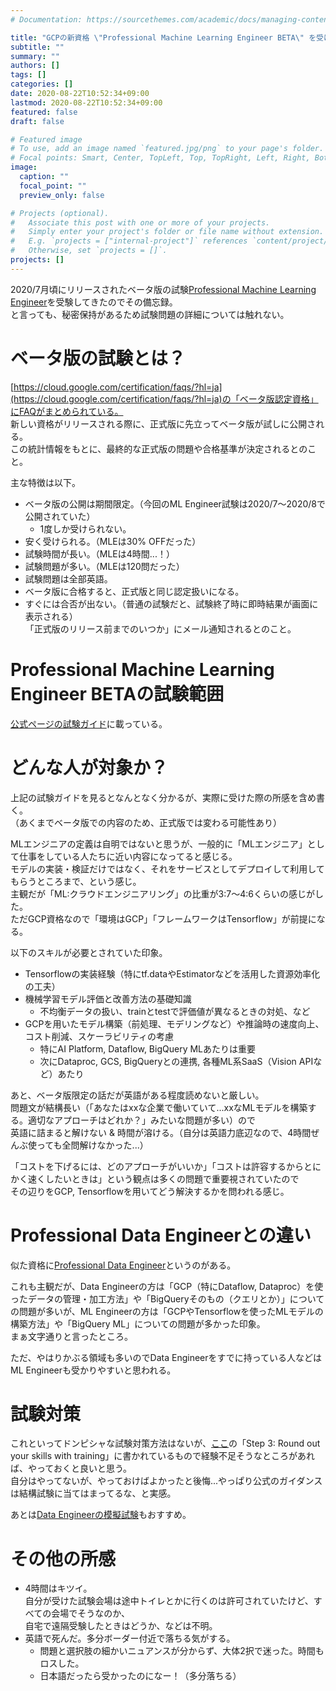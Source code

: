 ```yaml
---
# Documentation: https://sourcethemes.com/academic/docs/managing-content/

title: "GCPの新資格 \"Professional Machine Learning Engineer BETA\" を受けてきた"
subtitle: ""
summary: ""
authors: []
tags: []
categories: []
date: 2020-08-22T10:52:34+09:00
lastmod: 2020-08-22T10:52:34+09:00
featured: false
draft: false

# Featured image
# To use, add an image named `featured.jpg/png` to your page's folder.
# Focal points: Smart, Center, TopLeft, Top, TopRight, Left, Right, BottomLeft, Bottom, BottomRight.
image:
  caption: ""
  focal_point: ""
  preview_only: false

# Projects (optional).
#   Associate this post with one or more of your projects.
#   Simply enter your project's folder or file name without extension.
#   E.g. `projects = ["internal-project"]` references `content/project/deep-learning/index.md`.
#   Otherwise, set `projects = []`.
projects: []
---
```


2020/7月頃にリリースされたベータ版の試験[Professional Machine Learning Engineer](https://cloud.google.com/certification/machine-learning-engineer)を受験してきたのでその備忘録。  
と言っても、秘密保持があるため試験問題の詳細については触れない。


# ベータ版の試験とは？

[https://cloud.google.com/certification/faqs/?hl=ja](https://cloud.google.com/certification/faqs/?hl=ja)の「ベータ版認定資格」にFAQがまとめられている。  
新しい資格がリリースされる際に、正式版に先立ってベータ版が試しに公開される。  
この統計情報をもとに、最終的な正式版の問題や合格基準が決定されるとのこと。

主な特徴は以下。

* ベータ版の公開は期間限定。（今回のML Engineer試験は2020/7〜2020/8で公開されていた）
  - 1度しか受けられない。
* 安く受けられる。（MLEは30% OFFだった）
* 試験時間が長い。（MLEは4時間...！）
* 試験問題が多い。（MLEは120問だった）
* 試験問題は全部英語。
* ベータ版に合格すると、正式版と同じ認定扱いになる。
* すぐには合否が出ない。（普通の試験だと、試験終了時に即時結果が画面に表示される）  
  「正式版のリリース前までのいつか」にメール通知されるとのこと。


# Professional Machine Learning Engineer BETAの試験範囲

[公式ページの試験ガイド](https://cloud.google.com/certification/guides/machine-learning-engineer)に載っている。


# どんな人が対象か？

上記の試験ガイドを見るとなんとなく分かるが、実際に受けた際の所感を含め書く。  
（あくまでベータ版での内容のため、正式版では変わる可能性あり）

MLエンジニアの定義は自明ではないと思うが、一般的に「MLエンジニア」として仕事をしている人たちに近い内容になってると感じる。  
モデルの実装・検証だけではなく、それをサービスとしてデプロイして利用してもらうところまで、という感じ。  
主観だが「ML:クラウドエンジニアリング」の比重が3:7〜4:6くらいの感じがした。  
ただGCP資格なので「環境はGCP」「フレームワークはTensorflow」が前提になる。

以下のスキルが必要とされていた印象。

* Tensorflowの実装経験（特にtf.dataやEstimatorなどを活用した資源効率化の工夫）
* 機械学習モデル評価と改善方法の基礎知識
  - 不均衡データの扱い、trainとtestで評価値が異なるときの対処、など
* GCPを用いたモデル構築（前処理、モデリングなど）や推論時の速度向上、コスト削減、スケーラビリティの考慮
  - 特にAI Platform, Dataflow, BigQuery MLあたりは重要
  - 次にDataproc, GCS, BigQueryとの連携, 各種ML系SaaS（Vision APIなど）あたり

あと、ベータ版限定の話だが英語がある程度読めないと厳しい。  
問題文が結構長い（「あなたはxxな企業で働いていて...xxなMLモデルを構築する。適切なアプローチはどれか？」みたいな問題が多い）ので  
英語に詰まると解けない & 時間が溶ける。（自分は英語力底辺なので、4時間ぜんぶ使っても全問解けなかった...）

「コストを下げるには、どのアプローチがいいか」「コストは許容するからとにかく速くしたいときは」という観点は多くの問題で重要視されていたので  
その辺りをGCP, Tensorflowを用いてどう解決するかを問われる感じ。


# Professional Data Engineerとの違い

似た資格に[Professional Data Engineer](https://cloud.google.com/certification/data-engineer?hl=ja)というのがある。

これも主観だが、Data Engineerの方は「GCP（特にDataflow, Dataproc）を使ったデータの管理・加工方法」や「BigQueryそのもの（クエリとか）」についての問題が多いが、ML Engineerの方は「GCPやTensorflowを使ったMLモデルの構築方法」や「BigQuery ML」についての問題が多かった印象。  
まぁ文字通りと言ったところ。

ただ、やはりかぶる領域も多いのでData Engineerをすでに持っている人などはML Engineerも受かりやすいと思われる。


# 試験対策

これといってドンピシャな試験対策方法はないが、[ここ](https://cloud.google.com/certification/machine-learning-engineer)の「Step 3: Round out your skills with training」に書かれているもので経験不足そうなところがあれば、やっておくと良いと思う。  
自分はやってないが、やっておけばよかったと後悔...やっぱり公式のガイダンスは結構試験に当てはまってるな、と実感。
  
あとは[Data Engineerの模擬試験](https://cloud.google.com/certification/practice-exam/data-engineer?hl=ja)もおすすめ。


# その他の所感

* 4時間はキツイ。  
  自分が受けた試験会場は途中トイレとかに行くのは許可されていたけど、すべての会場でそうなのか、  
  自宅で遠隔受験したときはどうか、などは不明。
* 英語で死んだ。多分ボーダー付近で落ちる気がする。
  - 問題と選択肢の細かいニュアンスが分からず、大体2択で迷った。時間もロスした。
  - 日本語だったら受かったのになー！（多分落ちる）
